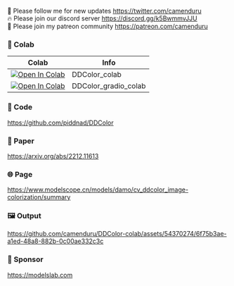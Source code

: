 🐣 Please follow me for new updates https://twitter.com/camenduru <br />
🔥 Please join our discord server https://discord.gg/k5BwmmvJJU <br />
🥳 Please join my patreon community https://patreon.com/camenduru <br />

### 🦒 Colab

| Colab | Info
| --- | --- |
[![Open In Colab](https://colab.research.google.com/assets/colab-badge.svg)](https://colab.research.google.com/github/camenduru/DDColor-colab/blob/main/DDColor_colab.ipynb) | DDColor_colab
[![Open In Colab](https://colab.research.google.com/assets/colab-badge.svg)](https://colab.research.google.com/github/camenduru/DDColor-colab/blob/main/DDColor_gradio_colab.ipynb) | DDColor_gradio_colab

### 🧬 Code
https://github.com/piddnad/DDColor

### 📄 Paper
https://arxiv.org/abs/2212.11613

### 🌐 Page
https://www.modelscope.cn/models/damo/cv_ddcolor_image-colorization/summary

### 🖼 Output

https://github.com/camenduru/DDColor-colab/assets/54370274/6f75b3ae-a1ed-48a8-882b-0c00ae332c3c


### 🏢 Sponsor
https://modelslab.com
